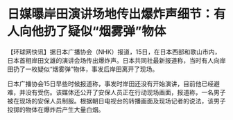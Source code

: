 # 日媒曝岸田演讲场地传出爆炸声细节：有人向他扔了疑似“烟雾弹”物体

【环球网快讯】据日本广播协会（NHK）报道，15日，在日本西部和歌山市内，日本首相岸田文雄的演讲会场传出爆炸声。日本共同社最新报道称，当时有人向岸田扔了一枚疑似“烟雾弹”物体，事发后岸田离开了现场。

日本广播协会15日早些时候报道称，事发时岸田还没有开始演讲，目前他已经避难，并没有受伤。该媒体还公开了安保人员正在行动现场画面，报道称，一名男子被在现场的安保人员制服。根据朝日电视台的转播画面及现场记者的说法，该男子投掷的物体在爆炸后产生大量白烟。

